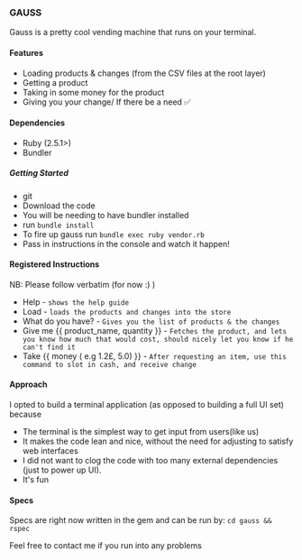 ### GAUSS

Gauss is a pretty cool vending machine that runs on your terminal. 

#### Features

* Loading products & changes (from the CSV files at the root layer)
* Getting a product 
* Taking in some money for the product
* Giving you your change/ If there be a need ✅

#### Dependencies
* Ruby (2.5.1>)
* Bundler

##### Getting Started

* git
* Download the code
* You will be needing to have bundler installed
* run `bundle install`
* To fire up gauss run `bundle exec ruby vendor.rb`
* Pass in instructions in the console and watch it happen!

#### Registered Instructions

NB: Please follow verbatim (for now :) )

* Help - `shows the help guide`
* Load - `loads the products and changes into the store`
* What do you have? - `Gives you the list of products & the changes`
* Give me {{ product_name, quantity }} -
`Fetches the product, and lets you know how much that would cost, should nicely let you know if he can't find it`
* Take {{ money ( e.g 1.2£, 5.0) }} -
`After requesting an item, use this command to slot in cash, and receive change`

#### Approach
I opted to build a terminal application (as opposed to building a full UI set) because
-  The terminal is the simplest way to get input from users(like us)
- It makes the code lean and nice, without the need for adjusting to satisfy web interfaces
- I did not want to clog the code with too many external dependencies (just to power up UI).
- It's fun

#### Specs 
Specs are right now written in the gem and can be run by: 
`cd gauss && rspec`

Feel free to contact me if you run into any problems
